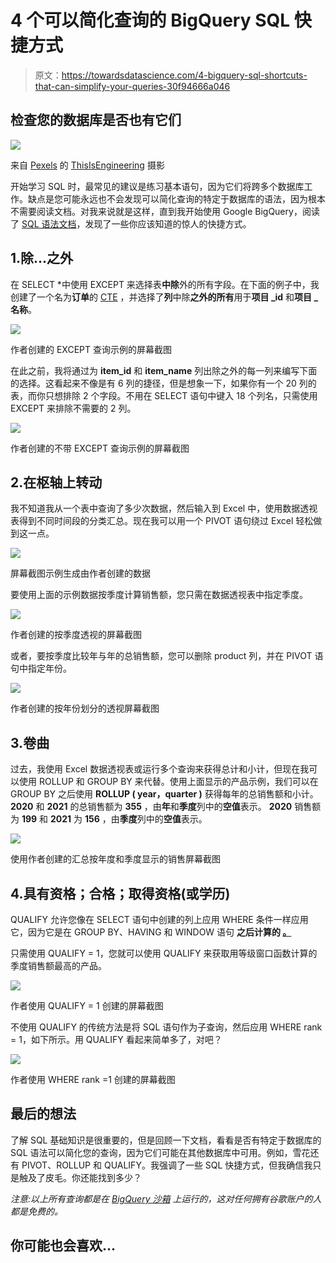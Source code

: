 # 4 个可以简化查询的 BigQuery SQL 快捷方式

> 原文：<https://towardsdatascience.com/4-bigquery-sql-shortcuts-that-can-simplify-your-queries-30f94666a046>

## 检查您的数据库是否也有它们

![](img/ff358fa193e9a2bc9b45a506d81ee351.png)

来自 [Pexels](https://www.pexels.com/photo/woman-coding-on-computer-3861958/) 的 [ThisIsEngineering](https://www.pexels.com/@thisisengineering/) 摄影

开始学习 SQL 时，最常见的建议是练习基本语句，因为它们将跨多个数据库工作。缺点是您可能永远也不会发现可以简化查询的特定于数据库的语法，因为根本不需要阅读文档。对我来说就是这样，直到我开始使用 Google BigQuery，阅读了 [SQL 语法文档](https://cloud.google.com/bigquery/docs/reference/standard-sql/query-syntax)，发现了一些你应该知道的惊人的快捷方式。

## 1.除...之外

在 SELECT *中使用 EXCEPT 来选择表**中除**外的所有字段。在下面的例子中，我创建了一个名为**订单**的 [CTE](https://chartio.com/resources/tutorials/using-common-table-expressions/) ，并选择了**列**中除**之外的所有**用于**项目 _id** 和**项目 _ 名称**。

![](img/ff0dabceb801fa87d67b3fc72666f6be.png)

作者创建的 EXCEPT 查询示例的屏幕截图

在此之前，我将通过为 **item_id** 和 **item_name** 列出除之外的每一列来编写下面的选择。这看起来不像是有 6 列的捷径，但是想象一下，如果你有一个 20 列的表，而你只想排除 2 个字段。不用在 SELECT 语句中键入 18 个列名，只需使用 EXCEPT 来排除不需要的 2 列。

![](img/950829e4c847a5e401e13543da282ec6.png)

作者创建的不带 EXCEPT 查询示例的屏幕截图

## 2.在枢轴上转动

我不知道我从一个表中查询了多少次数据，然后输入到 Excel 中，使用数据透视表得到不同时间段的分类汇总。现在我可以用一个 PIVOT 语句绕过 Excel 轻松做到这一点。

![](img/fdb2eed9162ffd7ed488dd267a5cf9a2.png)

屏幕截图示例生成由作者创建的数据

要使用上面的示例数据按季度计算销售额，您只需在数据透视表中指定季度。

![](img/6cd3aea84ad6cbbeb0b9e3d9d7609d2c.png)

作者创建的按季度透视的屏幕截图

或者，要按季度比较年与年的总销售额，您可以删除 product 列，并在 PIVOT 语句中指定年份。

![](img/f4227f3a3996c3b40547d707c17077d2.png)

作者创建的按年份划分的透视屏幕截图

## 3.卷曲

过去，我使用 Excel 数据透视表或运行多个查询来获得总计和小计，但现在我可以使用 ROLLUP 和 GROUP BY 来代替。使用上面显示的产品示例，我们可以在 GROUP BY 之后使用 **ROLLUP ( year，quarter )** 获得每年的总销售额和小计。 **2020** 和 **2021** 的总销售额为 **355** ，由**年**和**季度**列中的**空值**表示。 **2020** 销售额为 **199** 和 **2021** 为 **156** ，由**季度**列中的**空值**表示。

![](img/8b145b2994a082b0e412ed2c4c442743.png)

使用作者创建的汇总按年度和季度显示的销售屏幕截图

## 4.具有资格；合格；取得资格(或学历)

QUALIFY 允许您像在 SELECT 语句中创建的列上应用 WHERE 条件一样应用它，因为它是在 GROUP BY、HAVING 和 WINDOW 语句 **之后计算的 [**。**](https://cloud.google.com/bigquery/docs/reference/standard-sql/query-syntax#qualify_clause)**

只需使用 QUALIFY = 1，您就可以使用 QUALIFY 来获取用等级窗口函数计算的季度销售额最高的产品。

![](img/5d3063169e2c34f644623ac8cd1025d7.png)

作者使用 QUALIFY = 1 创建的屏幕截图

不使用 QUALIFY 的传统方法是将 SQL 语句作为子查询，然后应用 WHERE rank = 1，如下所示。用 QUALIFY 看起来简单多了，对吧？

![](img/ae53342c8110c2ec789a381dfab68f75.png)

作者使用 WHERE rank =1 创建的屏幕截图

## 最后的想法

了解 SQL 基础知识是很重要的，但是回顾一下文档，看看是否有特定于数据库的 SQL 语法可以简化您的查询，因为它们可能在其他数据库中可用。例如，雪花还有 PIVOT、ROLLUP 和 QUALIFY。我强调了一些 SQL 快捷方式，但我确信我只是触及了皮毛。你还能找到多少？

*注意:以上所有查询都是在* [*BigQuery 沙箱*](https://cloud.google.com/bigquery/docs/sandbox) *上运行的，这对任何拥有谷歌账户的人都是免费的。*

## 你可能也会喜欢…

[](https://medium.com/swlh/how-i-used-a-machine-learning-model-to-generate-actionable-insights-3aa1dfe2ddfd)  [](/how-to-translate-data-into-actionable-insights-83982eba7675)  [](/6-best-practices-i-learned-as-a-data-engineer-9d3ad512f5aa) 